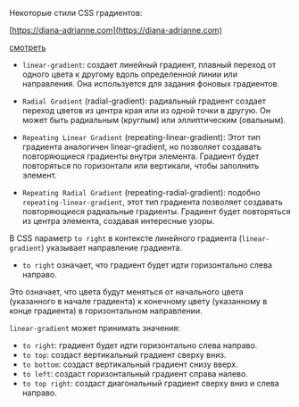 Некоторые стили CSS градиентов:

[https://diana-adrianne.com](https://diana-adrianne.com)

[смотреть](./gradients/index.html)

- `linear-gradient`: создает линейный градиент, плавный переход от одного цвета к другому вдоль определенной линии или направления. Она используется для задания фоновых градиентов.

- `Radial Gradient` (radial-gradient): радиальный градиент создает переход цветов из центра края или из одной точки в другую. Он может быть радиальным (круглым) или эллиптическим (овальным).

- `Repeating Linear Gradient` (repeating-linear-gradient): Этот тип градиента аналогичен linear-gradient, но позволяет создавать повторяющиеся градиенты внутри элемента. Градиент будет повторяться по горизонтали или вертикали, чтобы заполнить элемент.

- `Repeating Radial Gradient` (repeating-radial-gradient): подобно `repeating-linear-gradient`, этот тип градиента позволяет создавать повторяющиеся радиальные градиенты. Градиент будет повторяться из центра элемента, создавая интересные узоры.

В CSS параметр `to right` в контексте линейного градиента (`linear-gradient`) указывает направление градиента.

- `to right` означает, что градиент будет идти горизонтально слева направо.

Это означает, что цвета будут меняться от начального цвета (указанного в начале градиента) к конечному цвету (указанному в конце градиента) в горизонтальном направлении.

`linear-gradient` может принимать значения:

- `to right`: градиент будет идти горизонтально слева направо.
- `to top`: создаст вертикальный градиент сверху вниз.
- `to bottom`: создаст вертикальный градиент снизу вверх.
- `to left`: создаст горизонтальный градиент справа налево.
- `to top right`: создаст диагональный градиент сверху вниз и слева направо.

